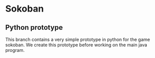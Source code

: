 # Sokoban
## Python prototype

This branch contains a very simple prototype in python for the game sokoban. We create this prototype before working on the main java program.
